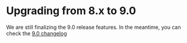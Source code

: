 # Upgrading from 8.x to 9.0

We are still finalizing the 9.0 release features. In the meantime, you can check the
[9.0 changelog](https://github.com/jolicode/automapper/blob/9.0/CHANGELOG.md)